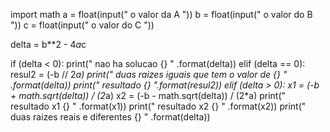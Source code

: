 import math
a = float(input(" o valor da A "))
b = float(input(" o valor do B "))
c = float(input(" o valor do C "))

delta = b**2 - 4*a*c

if (delta < 0):
    print(" nao ha solucao {} " .format(delta))
elif (delta == 0):
    resul2 = (-b // 2*a)
    print(" duas raizes iguais que tem o valor de {} " .format(delta))
    print(" resultado {} ".format(resul2))
elif (delta > 0):
    x1 = (-b + math.sqrt(delta)) / (2*a)
    x2 = (-b - math.sqrt(delta)) / (2*a)
    print(" resultado x1 {} " .format(x1))
    print(" resultado x2  {} " .format(x2))
    print(" duas raizes reais e diferentes {}  " .format(delta))
        

